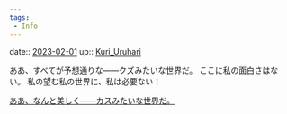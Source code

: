 ```yaml
---
tags:
 - Info
---
```


date:: [2023-02-01](/Daily_Note/2023-02-01.md)
up:: [Kuri_Uruhari](../Bar/Novel/Nacaria/Kuri_Uruhari.md)

ああ、すべてが予想通りな――クズみたいな世界だ。
ここに私の面白さはない。
私の望む私の世界に、私は必要ない！

[ああ、なんと美しく――カスみたいな世界だ。](ああ、なんと美しく――カスみたいな世界だ。.md)